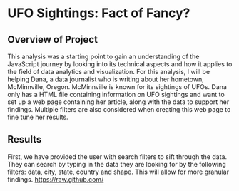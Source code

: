 # UFO Sightings: Fact of Fancy?

## Overview of Project

This analysis was a starting point to gain an understanding of the JavaScript journey by looking into its technical aspects and how it applies to the field of data analytics and visualization. For this analysis, I will be helping Dana, a data journalist who is writing about her hometown, McMinnville, Oregon. McMinnville is known for its sightings of UFOs. Dana only has a HTML file containing information on UFO sightings and want to set up a web page containing her article, along with the data to support her findings. Multiple filters are also considered when creating this web page to fine tune her results. 

## Results

First, we have provided the user with search filters to sift through the data. They can search by typing in the data they are looking for by the following filters: data, city, state, country and shape. This will allow for more granular findings. 
https://raw.github.com/
